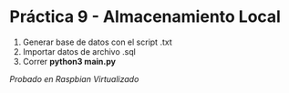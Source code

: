 # Práctica 9 - Almacenamiento Local
1. Generar base de datos con el script .txt
2. Importar datos de archivo .sql
3. Correr **python3 main.py**

*Probado en Raspbian Virtualizado*
